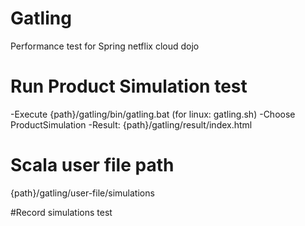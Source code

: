 # Gatling
Performance test for Spring netflix cloud dojo

# Run Product Simulation test
-Execute {path}/gatling/bin/gatling.bat (for linux: gatling.sh)
-Choose ProductSimulation
-Result: {path}/gatling/result/index.html

# Scala user file path
{path}/gatling/user-file/simulations

#Record simulations test

